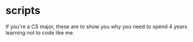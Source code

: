 # scripts
If you're a CS major, these are to show you why you need to spend 4 years learning not to code like me.
